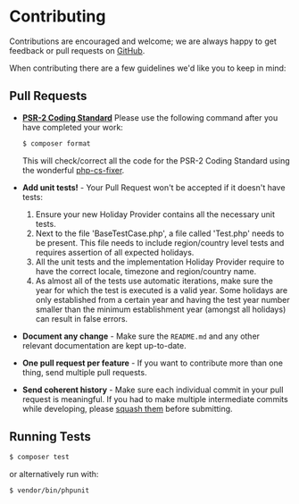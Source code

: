 # Contributing

Contributions are encouraged and welcome; we are always happy to get feedback or pull requests on [GitHub](https://github.com/azuyalabs/yasumi).

When contributing there are a few guidelines we'd like you to keep in mind:
 
## Pull Requests

- **[PSR-2 Coding Standard](https://github.com/php-fig/fig-standards/blob/master/accepted/PSR-2-coding-style-guide.md)**
  Please use the following command after you have completed your work:
  
  ``` bash
  $ composer format
  ```

  This will check/correct all the code for the PSR-2 Coding Standard using the wonderful [php-cs-fixer](https://cs.symfony.com).
  
- **Add unit tests!** - Your Pull Request won't be accepted if it doesn't have tests:

    1. Ensure your new Holiday Provider contains all the necessary unit tests.
    2. Next to the file '<REGIONNAME>BaseTestCase.php', a file called '<REGIONNAME>Test.php' needs to be present. This file
   needs to include region/country level tests and requires assertion of all expected holidays.
    3. All the unit tests and the implementation Holiday Provider require to have the correct locale, timezone and
   region/country name.
    4. As almost all of the tests use automatic iterations, make sure the year for which the test is executed is a valid 
   year. Some holidays are only established from a certain year and having the test year number smaller than the minimum
   establishment year (amongst all holidays) can result in false errors.

- **Document any change** - Make sure the `README.md` and any other relevant documentation are kept up-to-date.

- **One pull request per feature** - If you want to contribute more than one thing, send multiple pull requests.

- **Send coherent history** - Make sure each individual commit in your pull request is meaningful. If you had to make multiple intermediate commits while developing, please [squash them](https://www.git-scm.com/book/en/v2/Git-Tools-Rewriting-History#_changing_multiple) before submitting.


## Running Tests

``` bash
$ composer test
```

or alternatively run with:

``` bash
$ vendor/bin/phpunit
```
